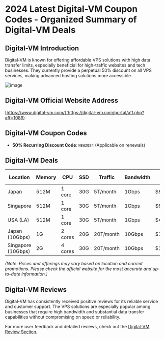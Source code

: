 # 2024 Latest Digital-VM Coupon Codes - Organized Summary of Digital-VM Deals

## Digital-VM Introduction
Digital-VM is known for offering affordable VPS solutions with high data transfer limits, especially beneficial for high-traffic websites and tech businesses. They currently provide a perpetual 50% discount on all VPS services, making advanced hosting solutions more accessible.

![image](https://github.com/tzotzihbutc/Digital-VM/assets/167672471/9dcd686f-82f7-4ee1-8fc0-889ff21c80f8)

## Digital-VM Official Website Address
[https://www.digital-vm.com/](https://digital-vm.com/portal/aff.php?aff=1089)

## Digital-VM Coupon Codes
- **50% Recurring Discount Code**: `NEW2024` (Applicable on renewals)

## Digital-VM Deals

| Location       | Memory | CPU  | SSD  | Traffic   | Bandwidth  | Price  | Purchase Link                                                      |
|----------------|--------|------|------|-----------|------------|--------|--------------------------------------------------------------------|
| Japan          | 512M   | 1 core | 30G  | 5T/month  | 1Gbps      | $8/month  | [Buy Now](https://digital-vm.com/portal/aff.php?aff=1089&pid=1)        |
| Singapore      | 512M   | 1 core | 30G  | 5T/month  | 1Gbps      | $6/month  | [Buy Now](https://digital-vm.com/portal/aff.php?aff=1089&pid=1)        |
| USA (LA)       | 512M   | 1 core | 30G  | 5T/month  | 1Gbps      | $4/month  | [Buy Now](https://digital-vm.com/portal/aff.php?aff=1089&pid=1)        |
| Japan (10Gbps) | 1G     | 2 cores| 20G  | 20T/month | 10Gbps     | $11/month | [Buy Now](https://digital-vm.com/portal/aff.php?aff=1089&pid=5)       |
| Singapore (10Gbps) | 2G  | 4 cores | 30G  | 20T/month | 10Gbps     | $19/month | [Buy Now](https://digital-vm.com/portal/aff.php?aff=1089&pid=6)       |

*(Note: Prices and offerings may vary based on location and current promotions. Please check the official website for the most accurate and up-to-date information.)*

## Digital-VM Reviews
Digital-VM has consistently received positive reviews for its reliable service and customer support. The VPS solutions are especially popular among businesses that require high bandwidth and substantial data transfer capabilities without compromising on speed or reliability.

For more user feedback and detailed reviews, check out the [Digital-VM Review Section](https://digital-vm.com/portal/aff.php?aff=1089).
